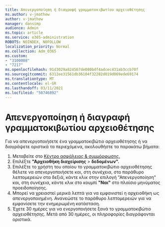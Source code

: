 ```yaml
---
title: Απενεργοποίηση ή διαγραφή γραμματοκιβωτίου αρχειοθέτησης
ms.author: v-jmathew
author: v-jmathew
manager: dansimp
audience: Admin
ms.topic: article
ms.service: o365-administration
ROBOTS: NOINDEX, NOFOLLOW
localization_priority: Normal
ms.collection: Adm_O365
ms.custom:
- "3100008"
- "7217"
ms.openlocfilehash: 91d3029a824567de080bdf4adcec431ab3ccb70f
ms.sourcegitcommit: 6312ee31561db36104f32282d019d069ede69174
ms.translationtype: MT
ms.contentlocale: el-GR
ms.lasthandoff: 03/11/2021
ms.locfileid: "50746892"
---
```

# <a name="disable-or-delete-an-archive-mailbox"></a>Απενεργοποίηση ή διαγραφή γραμματοκιβωτίου αρχειοθέτησης

Για να απενεργοποιήσετε ένα γραμματοκιβώτιο αρχειοθέτησης ή να διαγράψετε οριστικά τα περιεχόμενα, ακολουθήστε τα παρακάτω βήματα:

1. Μεταβείτε στο [Κέντρο ασφάλειας & συμμόρφωσης.]( https://go.microsoft.com/fwlink/p/?linkid=2077143)
2. Επιλέξτε **"Αρχειοθήκη διαχείρισης**  >  **δεδομένων".**
3. Επιλέξτε το χρήστη του οποίου το γραμματοκιβώτιο αρχειοθέτησης θέλετε να  απενεργοποιήσετε και, στη συνέχεια, στο παράθυρο λεπτομερειών στα δεξιά, κάντε κλικ στην επιλογή "Απενεργοποίηση" και, στη συνέχεια, κάντε κλικ στο κουμπί **"Ναι"** στο πλαίσιο μηνύματος προειδοποίησης.
4. Μπορεί να χρειαστεί μερικά λεπτά για να εμφανιστεί η αρχειοθήκη ως απενεργοποιημένη. Ανανεώστε το παράθυρο λεπτομερειών για να εμφανίσετε την ενημερωμένη κατάσταση.
5. Έχετε 30 ημέρες για να ενεργοποιήσετε ξανά το γραμματοκιβώτιο αρχειοθέτησης. Μετά από 30 ημέρες, οι πληροφορίες διαγράφονται οριστικά.
